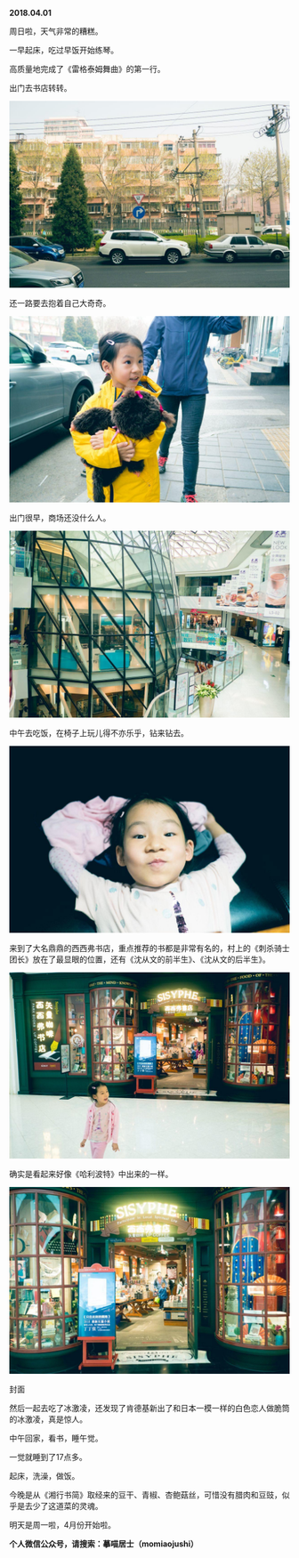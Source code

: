 
          
            
**2018.04.01**

周日啦，天气非常的糟糕。

一早起床，吃过早饭开始练琴。

高质量地完成了《雷格泰姆舞曲》的第一行。

出门去书店转转。




![](img/51001-1dcbb3284e7c1f9a.jpg)




还一路要去抱着自己大奇奇。




![](img/51001-236e2507ee399e81.jpg)




出门很早，商场还没什么人。




![](img/51001-25992acc607f5014.jpg)




中午去吃饭，在椅子上玩儿得不亦乐乎，钻来钻去。




![](img/51001-2f75019e3e6733cf.jpg)




来到了大名鼎鼎的西西弗书店，重点推荐的书都是非常有名的，村上的《刺杀骑士团长》放在了最显眼的位置，还有《沈从文的前半生》、《沈从文的后半生》。




![](img/51001-87fd7ed57f318db1.jpg)




确实是看起来好像《哈利波特》中出来的一样。




![](img/51001-360f47de7c443b48.jpg)

封面


然后一起去吃了冰激凌，还发现了肯德基新出了和日本一模一样的白色恋人做脆筒的冰激凌，真是惊人。

中午回家，看书，睡午觉。

一觉就睡到了17点多。

起床，洗澡，做饭。

今晚是从《湘行书简》取经来的豆干、青椒、杏鲍菇丝，可惜没有腊肉和豆豉，似乎是去少了这道菜的灵魂。

明天是周一啦，4月份开始啦。


**个人微信公众号，请搜索：摹喵居士（momiaojushi）**

          
        